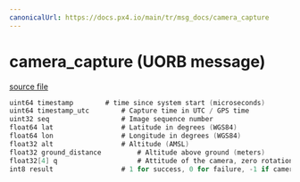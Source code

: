 ```yaml
---
canonicalUrl: https://docs.px4.io/main/tr/msg_docs/camera_capture
---
```


# camera_capture (UORB message)



[source file](https://github.com/PX4/PX4-Autopilot/blob/release/1.13/msg/camera_capture.msg)

```c
uint64 timestamp        # time since system start (microseconds)
uint64 timestamp_utc        # Capture time in UTC / GPS time
uint32 seq                  # Image sequence number
float64 lat                 # Latitude in degrees (WGS84)
float64 lon                 # Longitude in degrees (WGS84)
float32 alt                 # Altitude (AMSL)
float32 ground_distance         # Altitude above ground (meters)
float32[4] q                    # Attitude of the camera, zero rotation is facing towards front of vehicle
int8 result                 # 1 for success, 0 for failure, -1 if camera does not provide feedback

```
